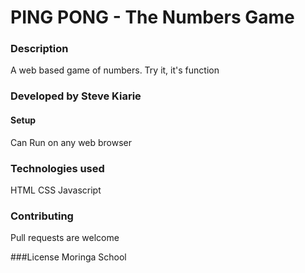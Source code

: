 # PING PONG - The Numbers Game

### Description
A web based game of numbers. Try it, it's function

### Developed by Steve Kiarie

#### Setup
Can Run on any web browser


### Technologies used
HTML
CSS
Javascript

### Contributing
Pull requests are welcome

###License
Moringa School
